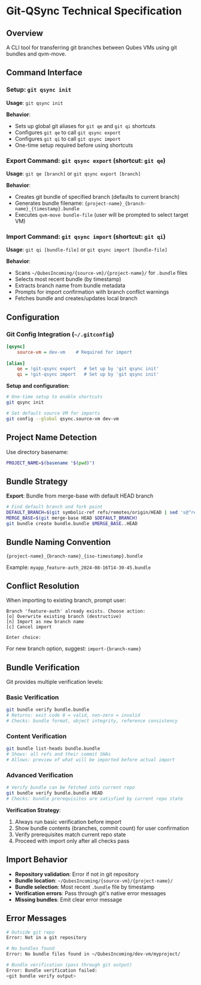 # Git-QSync Technical Specification

## Overview
A CLI tool for transferring git branches between Qubes VMs using git bundles and qvm-move.

## Command Interface

### Setup: `git qsync init`
**Usage**: `git qsync init`

**Behavior**:
- Sets up global git aliases for `git qe` and `git qi` shortcuts
- Configures `git qe` to call `git qsync export`
- Configures `git qi` to call `git qsync import`
- One-time setup required before using shortcuts

### Export Command: `git qsync export` (shortcut: `git qe`)
**Usage**: `git qe [branch]` or `git qsync export [branch]`

**Behavior**:
- Creates git bundle of specified branch (defaults to current branch)
- Generates bundle filename: `{project-name}_{branch-name}_{timestamp}.bundle`
- Executes `qvm-move bundle-file` (user will be prompted to select target VM)

### Import Command: `git qsync import` (shortcut: `git qi`)
**Usage**: `git qi [bundle-file]` or `git qsync import [bundle-file]`

**Behavior**:
- Scans `~/QubesIncoming/{source-vm}/{project-name}/` for `.bundle` files
- Selects most recent bundle (by timestamp)
- Extracts branch name from bundle metadata
- Prompts for import confirmation with branch conflict warnings
- Fetches bundle and creates/updates local branch

## Configuration

### Git Config Integration (`~/.gitconfig`)
```ini
[qsync]
    source-vm = dev-vm    # Required for import
    
[alias]
    qe = !git-qsync export   # Set up by 'git qsync init'
    qi = !git-qsync import   # Set up by 'git qsync init'
```

**Setup and configuration**:
```bash
# One-time setup to enable shortcuts
git qsync init

# Set default source VM for imports
git config --global qsync.source-vm dev-vm
```

## Project Name Detection
Use directory basename:
```bash
PROJECT_NAME=$(basename "$(pwd)")
```

## Bundle Strategy
**Export**: Bundle from merge-base with default HEAD branch
```bash
# Find default branch and fork point
DEFAULT_BRANCH=$(git symbolic-ref refs/remotes/origin/HEAD | sed 's@^refs/remotes/origin/@@')
MERGE_BASE=$(git merge-base HEAD $DEFAULT_BRANCH)
git bundle create bundle.bundle $MERGE_BASE..HEAD
```

## Bundle Naming Convention
`{project-name}_{branch-name}_{iso-timestamp}.bundle`

Example: `myapp_feature-auth_2024-08-16T14-30-45.bundle`

## Conflict Resolution
When importing to existing branch, prompt user:
```
Branch 'feature-auth' already exists. Choose action:
[o] Overwrite existing branch (destructive)
[n] Import as new branch name
[c] Cancel import

Enter choice:
```

For new branch option, suggest: `import-{branch-name}`

## Bundle Verification
Git provides multiple verification levels:

### Basic Verification
```bash
git bundle verify bundle.bundle
# Returns: exit code 0 = valid, non-zero = invalid
# Checks: bundle format, object integrity, reference consistency
```

### Content Verification
```bash
git bundle list-heads bundle.bundle
# Shows: all refs and their commit SHAs
# Allows: preview of what will be imported before actual import
```

### Advanced Verification
```bash
# Verify bundle can be fetched into current repo
git bundle verify bundle.bundle HEAD
# Checks: bundle prerequisites are satisfied by current repo state
```

**Verification Strategy**:
1. Always run basic verification before import
2. Show bundle contents (branches, commit count) for user confirmation  
3. Verify prerequisites match current repo state
4. Proceed with import only after all checks pass

## Import Behavior
- **Repository validation**: Error if not in git repository
- **Bundle location**: `~/QubesIncoming/{source-vm}/{project-name}/`
- **Bundle selection**: Most recent `.bundle` file by timestamp
- **Verification errors**: Pass through git's native error messages
- **Missing bundles**: Emit clear error message

## Error Messages
```bash
# Outside git repo
Error: Not in a git repository

# No bundles found  
Error: No bundle files found in ~/QubesIncoming/dev-vm/myproject/

# Bundle verification (pass through git output)
Error: Bundle verification failed:
<git bundle verify output>
```

